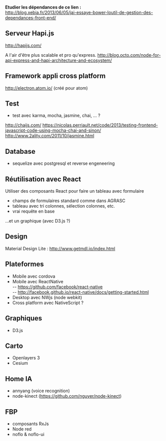 


**Etudier les dépendances de ce lien :**  
http://blog.xebia.fr/2013/06/05/jai-essaye-bower-loutil-de-gestion-des-dependances-front-end/


## Serveur Hapi.js

http://hapijs.com/

A l'air d'être plus scalable et pro qu'express.
http://blog.octo.com/node-for-api-express-and-hapi-architecture-and-ecosystem/

## Framework appli cross platform

http://electron.atom.io/ (créé pour atom)

## Test

- test avec karma, mocha, jasmine, chai, ... ?

http://chaijs.com/
https://nicolas.perriault.net/code/2013/testing-frontend-javascript-code-using-mocha-chai-and-sinon/
http://www.2ality.com/2011/10/jasmine.html

## Database

- sequelize avec postgresql et reverse engeneering


## Réutilisation avec React

Utiliser des composants React pour faire un tableau avec formulaire 
- champs de formulaires standard comme dans AGRASC
- tableau avec tri colonnes, sélection colonnes, etc.
- vrai requête en base

...et un graphique
(avec D3.js ?)

## Design

Material Design Lite : http://www.getmdl.io/index.html


## Plateformes

- Mobile avec cordova
- Mobile avec ReactNative  
-- https://github.com/facebook/react-native  
-- http://facebook.github.io/react-native/docs/getting-started.html  
- Desktop avec NWjs (node webkit)
- Cross platform avec NativeScript ?

## Graphiques

- D3.js


## Carto

- Openlayers 3
- Cesium

## Home IA

- annyang (voice recognition)
- node-kinect (https://github.com/nguyer/node-kinect)


## FBP 

- composants RxJs
- Node red
- noflo & noflo-ui
